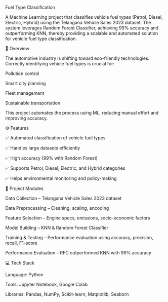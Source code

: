 Fuel Type Classification

A Machine Learning project that classifies vehicle fuel types (Petrol, Diesel, Electric, Hybrid) using the Telangana Vehicle Sales 2023 dataset. The system leverages Random Forest Classifier, achieving 99% accuracy and outperforming KNN, thereby providing a scalable and automated solution for vehicle fuel type classification.

📌 Overview

The automotive industry is shifting toward eco-friendly technologies. Correctly identifying vehicle fuel types is crucial for:

Pollution control

Smart city planning

Fleet management

Sustainable transportation

This project automates the process using ML, reducing manual effort and improving accuracy.

⚙️ Features

✅ Automated classification of vehicle fuel types

✅ Handles large datasets efficiently

✅ High accuracy (99% with Random Forest)

✅ Supports Petrol, Diesel, Electric, and Hybrid categories

✅ Helps environmental monitoring and policy-making

🧩 Project Modules

Data Collection – Telangana Vehicle Sales 2023 dataset

Data Preprocessing – Cleaning, scaling, encoding

Feature Selection – Engine specs, emissions, socio-economic factors

Model Building – KNN & Random Forest Classifier

Training & Testing – Performance evaluation using accuracy, precision, recall, F1-score

Performance Evaluation – RFC outperformed KNN with 99% accuracy

💻 Tech Stack

Language: Python

Tools: Jupyter Notebook, Google Colab

Libraries: Pandas, NumPy, Scikit-learn, Matplotlib, Seaborn
